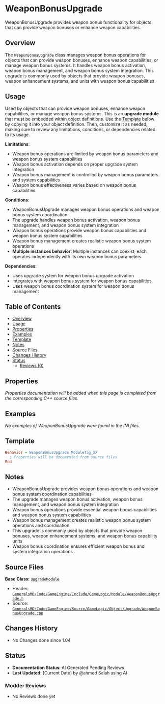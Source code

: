 # WeaponBonusUpgrade

WeaponBonusUpgrade provides weapon bonus functionality for objects that can provide weapon bonuses or enhance weapon capabilities.

## Overview

The `WeaponBonusUpgrade` class manages weapon bonus operations for objects that can provide weapon bonuses, enhance weapon capabilities, or manage weapon bonus systems. It handles weapon bonus activation, weapon bonus management, and weapon bonus system integration. This upgrade is commonly used by objects that provide weapon bonuses, weapon enhancement systems, and units with weapon bonus capabilities.

## Usage

Used by objects that can provide weapon bonuses, enhance weapon capabilities, or manage weapon bonus systems. This is an **upgrade module** that must be embedded within object definitions. Use the [Template](#template) below by copying it into your object definition. Then, customize it as needed, making sure to review any limitations, conditions, or dependencies related to its usage.

**Limitations**:
- Weapon bonus operations are limited by weapon bonus parameters and weapon bonus system capabilities
- Weapon bonus activation depends on proper upgrade system integration
- Weapon bonus management is controlled by weapon bonus parameters and system capabilities
- Weapon bonus effectiveness varies based on weapon bonus capabilities

**Conditions**:
- WeaponBonusUpgrade manages weapon bonus operations and weapon bonus system coordination
- The upgrade handles weapon bonus activation, weapon bonus management, and weapon bonus system integration
- Weapon bonus operations provide weapon bonus capabilities and weapon bonus system capabilities
- Weapon bonus management creates realistic weapon bonus system operations
- **Multiple instances behavior**: Multiple instances can coexist; each operates independently with its own weapon bonus parameters

**Dependencies**:
- Uses upgrade system for weapon bonus upgrade activation
- Integrates with weapon bonus system for weapon bonus capabilities
- Uses weapon bonus coordination system for weapon bonus management

## Table of Contents

- [Overview](#overview)
- [Usage](#usage)
- [Properties](#properties)
- [Examples](#examples)
- [Template](#template)
- [Notes](#notes)
- [Source Files](#source-files)
- [Changes History](#changes-history)
- [Status](#status)
  - [Reviews (0)](#modder-reviews)

## Properties

*Properties documentation will be added when this page is completed from the corresponding C++ source files.*

## Examples

*No examples of WeaponBonusUpgrade were found in the INI files.*

## Template

```ini
Behavior = WeaponBonusUpgrade ModuleTag_XX
  ; Properties will be documented from source files
End
```

## Notes

- WeaponBonusUpgrade provides weapon bonus operations and weapon bonus system coordination capabilities
- The upgrade manages weapon bonus activation, weapon bonus management, and weapon bonus system integration
- Weapon bonus operations provide essential weapon bonus capabilities and weapon bonus system capabilities
- Weapon bonus management creates realistic weapon bonus system operations and coordination
- This upgrade is commonly used by objects that provide weapon bonuses, weapon enhancement systems, and weapon bonus capability units
- Weapon bonus coordination ensures efficient weapon bonus and system integration operations

## Source Files

**Base Class:** [`UpgradeModule`](../../GeneralsMD/Code/GameEngine/Include/GameLogic/Module/UpgradeModule.h)

- Header: [`GeneralsMD/Code/GameEngine/Include/GameLogic/Module/WeaponBonusUpgrade.h`](../../GeneralsMD/Code/GameEngine/Include/GameLogic/Module/WeaponBonusUpgrade.h)
- Source: [`GeneralsMD/Code/GameEngine/Source/GameLogic/Object/Upgrade/WeaponBonusUpgrade.cpp`](../../GeneralsMD/Code/GameEngine/Source/GameLogic/Object/Upgrade/WeaponBonusUpgrade.cpp)

## Changes History

- No Changes done since 1.04

## Status

- **Documentation Status**: AI Generated Pending Reviews 
- **Last Updated**: [Current Date] by @ahmed Salah using AI

### Modder Reviews 
- No Reviews done yet